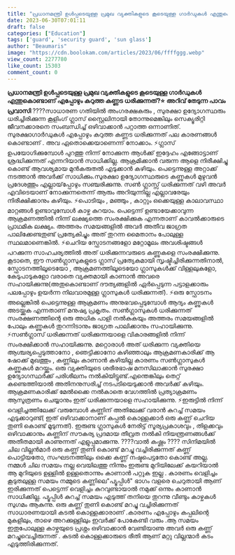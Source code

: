 ```yaml
---
title: "പ്രധാനമന്ത്രി ഉൾപ്പടെയുള്ള പ്രമുഖ വ്യക്തികളുടെ കൂടെയുള്ള ഗാർഡുകൾ എന്തുകൊണ്ടാണ് എപ്പോഴും കറുത്ത കണ്ണട ധരിക്കുന്നത് ?"
date: 2023-06-30T07:01:11
draft: false
categories: ["Education"]
tags: ['guard', 'security guard', 'sun glass']
author: "Beaumaris"
image: "https://cdn.boolokam.com/articles/2023/06/ffffggg.webp"
view_count: 2277780
like_count: 15303
comment_count: 0
---
```


**പ്രധാനമന്ത്രി ഉൾപ്പടെയുള്ള പ്രമുഖ വ്യക്തികളുടെ കൂടെയുള്ള ഗാർഡുകൾ എന്തുകൊണ്ടാണ് എപ്പോഴും കറുത്ത കണ്ണട ധരിക്കുന്നത്?⭐** **അറിവ് തേടുന്ന പാവം പ്രവാസി** ????സാധാരണ ഗതിയിൽ അംഗരക്ഷകരും , സുരക്ഷാ ഉദ്യോഗസ്ഥരും ധരിച്ചിരിക്കുന്ന കൂളിംഗ് ഗ്ലാസ് സ്റ്റൈലിനായി തോന്നുമെങ്കിലും സെക്യൂരിറ്റി ജീവനക്കാരനെ സംബന്ധിച്ച് ഒഴിവാക്കാൻ പറ്റാത്ത ഒന്നാണിത്. സുരക്ഷാഗാർഡുകൾ എപ്പോഴും കറുത്ത കണ്ണട ധരിക്കുന്നത് പല കാരണങ്ങൾ കൊണ്ടാണ് . അവ ഏതൊക്കെയാണെന്ന് നോക്കാം. ⚡ഗ്ലാസ് ഉപയോഗിക്കുമ്പോൾ പുറത്തു നിന്ന് നോക്കുന്ന ആൾക്ക് ഇദ്ദേഹം എങ്ങോട്ടാണ് ശ്രദ്ധിക്കുന്നത് എന്നറിയാൻ സാധിക്കില്ല. ആക്രമിക്കാൻ വരുന്ന ആളെ നിരീക്ഷിച്ചു കൊണ്ട് ആവശ്യമായ മുൻകരുതൽ എടുക്കാൻ കഴിയും. പെട്ടെന്നുള്ള അറ്റാക്ക് നടത്താൻ അവർക്ക് സാധിക്കും.സുരക്ഷാ ഉദ്യോഗസ്ഥരുടെ കണ്ണുകൾ മുഴുവൻ പ്രദേശത്തും എല്ലായ്‌പ്പോഴും സഞ്ചരിക്കുന്നു. സൺ ഗ്ലാസ്സ് ധരിക്കുന്നത് വഴി അവർ എവിടെയാണ് നോക്കുന്നതെന്ന് ആരും അറിയുന്നില്ല എല്ലാവരേയും നിരീക്ഷിക്കാനും കഴിയും. [](https://cdn.boolokam.com/articles/2023/06/ffffggg.webp)⚡പൊടിയും , മഞ്ഞും , കാറ്റും ഒക്കെയുള്ള കാലാവസ്ഥാ മാറ്റങ്ങൾ ഉണ്ടാവുമ്പോൾ കാഴ്ച കുറയാം. പെട്ടെന്ന് ഉണ്ടായേക്കാവുന്ന ആക്രമണത്തിൽ നിന്ന് ലക്ഷ്യത്തെ സംരക്ഷിക്കുക എന്നതാണ് കാവൽക്കാരുടെ പ്രാഥമിക ലക്ഷ്യം. അത്തരം സമയങ്ങളിൽ അവർ അതീവ ജാഗ്രത പാലിക്കേണ്ടതുണ്ട് പ്രത്യേകിച്ചും അത് തുറന്ന മൈതാനം പോലുള്ള സ്ഥലമാണെങ്കിൽ. ⚡ചെറിയ സ്ഫോടനങ്ങളോ മറ്റോമൂലം അവശിഷ്ടങ്ങൾ പറക്കുന്ന സാഹചര്യത്തിൽ അത് ധരിക്കുന്നവരുടെ കണ്ണുകളെ സംരക്ഷിക്കുന്നു. കൂടാതെ, ഈ സൺഗ്ലാസുകളുടെ ഗ്ലാസ് പ്രത്യേകമായി സൃഷ്ടിച്ചിരിക്കുന്നതിനാൽ, സ്ഫോടനത്തിലൂടെയോ , ആക്രമണത്തിലൂടെയോ ഗ്ലാസുകൾക്ക് വിള്ളലുകളോ, കേടുപാടുകളോ വരാതെ വ്യക്തമായി കാണാൻ അവരെ സഹായിക്കുന്നു(അതുകൊണ്ടാണ് ദൗത്യങ്ങളിൽ ഏർപ്പെടുന്ന പട്ടാളക്കാരും പലപ്പോഴും ഉയർന്ന നിലവാരമുള്ള ഗ്ലാസുകൾ ധരിക്കുന്നത്). ⚡ഒരു സ്ഫോടനം അല്ലെങ്കിൽ പെട്ടെന്നുള്ള ആക്രമണം അനുഭവപ്പെടുമ്പോൾ ആദ്യം കണ്ണുകൾ അടയ്ക്കുക എന്നതാണ് മനുഷ്യ പ്രകൃതം. സൺഗ്ലാസുകൾ ധരിക്കുന്നത് സംരക്ഷണത്തിന്റെ ഒരു അധിക പാളി നൽകുകയും അത്തരം സമയങ്ങളിൽ പോലും കണ്ണുകൾ തുറന്നിടാനും ജാഗ്രത പാലിക്കാനും സഹായിക്കുന്നു. ⚡സൺഗ്ലാസ് ധരിക്കുന്നത് ധരിക്കുന്നയാളെ വികാരങ്ങളിൽ നിന്ന് സംരക്ഷിക്കാൻ സഹായിക്കുന്നു. മറ്റൊരാൾ അത് ധരിക്കുന്ന വ്യക്തിയെ ആശ്ചര്യപ്പെടുത്താനോ , ഞെട്ടിക്കാനോ കഴിഞ്ഞാലും ആക്രമണകാരിക്ക് ആ ഷോക്ക് മുഖത്തും , കണ്ണിലും കാണാൻ കഴിയില്ല കാരണം സൺഗ്ലാസുകൾ കണ്ണുകൾ മറയ്ക്കും. ഒരു വ്യക്തിയുടെ ശരീരഭാഷ മനസിലാക്കാൻ സുരക്ഷാ ഉദ്യോഗസ്ഥർക്ക് പരിശീലനം നൽകിയിട്ടുണ്ട്.എന്തെങ്കിലും തെറ്റ് കണ്ടെത്തിയാൽ അതിനനുസരിച്ച് നടപടിയെടുക്കാൻ അവർക്ക് കഴിയും. ആക്രമണകാരിക്ക് മേൽക്കൈ നൽകാതെ വേഗത്തിൽ പ്രത്യാക്രമണം ആസൂത്രണം ചെയ്യാനും ഇത് ധരിക്കുന്നയാളെ സഹായിക്കുന്നു. ⚡ഇരുട്ടിൽ നിന്ന് വെളിച്ചത്തിലേക്ക് വരുമ്പോൾ കണ്ണിന് അതിലേക്ക് വരാൻ കുറച്ച് സമയം എടുക്കാറുണ്ട്( ഇത് ഒഴിവാക്കാനാണ് കപ്പൽ കൊള്ളക്കാർ ഒരു കണ്ണ് ചെറിയ തുണി കൊണ്ട് മൂടുന്നത്). ഇരുണ്ട ഗ്ലാസുകൾ നേരിട്ട് സൂര്യപ്രകാശവും , തിളക്കവും ഒഴിവാക്കാനും കണ്ണിന് സൗകര്യ പ്രദമായ തീവ്രത നൽകി നിയന്ത്രണങ്ങൾക്ക് അതീതമായി കാണുന്നത് എളുപ്പമാക്കുന്നു. ????വാൽ കഷ്ണം ???? സിനിമയിൽ ചില വില്ലൻമാർ ഒരു കണ്ണ് തുണി കൊണ്ട് മറച്ചു വച്ചിരിക്കുന്നത് കണ്ണ് പൊട്ടിയതോ, സംഘടനത്തിലും ഒക്കെ കണ്ണ് നഷ്ടപെട്ടതോ കൊണ്ട് അല്ല. നമ്മൾ ചില സമയം നല്ല വെയിലത്തു നിന്നും ഇരുണ്ട മുറിയിലേക്ക് കയറിയാൽ ആ മുറിയുടെ ഉള്ളിൽ ഉള്ളതൊന്നും കാണാൻ പറ്റൂക ഇല്ല . കാരണം വെളിച്ചം കൂടുതലുള്ള സമയം നമ്മുടെ കണ്ണിലെ"പ്യൂപ്പിൾ" ഭാഗം വളരെ ചെറുതായി ആണ് ഇരിക്കുന്നത് പെട്ടെന്ന് വെളിച്ചം കുറവുണ്ടായാൽ നമുക്ക് ഒന്നും കാണാൻ സാധിക്കില്ല. പ്യൂപ്പിൾ കുറച്ച് സമയം എടുത്ത് തനിയെ തുറന്നു വീണ്ടും കാഴ്ചകൾ സുഗമം ആകുന്നു. ഒരു കണ്ണ് തുണി കൊണ്ട് മറച്ചു വച്ചിരിക്കുന്നത് സാധാരണയായി കടൽ കൊള്ളക്കാരാണ് .കാരണം എപ്പോഴും കപ്പലിന്റെ മുകളിലും, താഴെ അറക്കുള്ളിലും ഇവർക്ക് പോകേണ്ടി വരും .ആ സമയം ഇതുപോലുള്ള കാഴ്ചയുടെ പ്രശ്നം ഒഴിവാക്കാൻ വേണ്ടിയാണു അവർ ഒരു കണ്ണ് മറച്ചുവെച്ചിരുന്നത് . കടൽ കൊള്ളക്കാരുടെ രീതി ആണ് മറ്റു വില്ലന്മാർ കടം എടുത്തിരിക്കുന്നത്.
